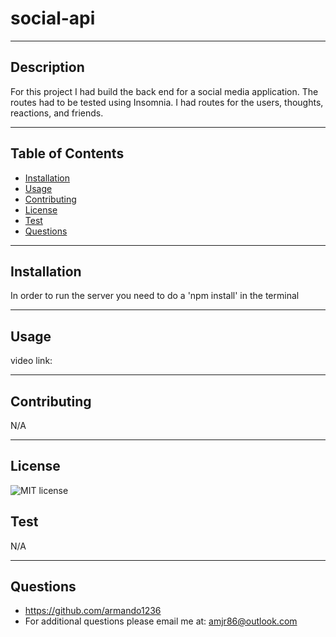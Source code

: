 # social-api
***
## Description
For this project I had build the back end for a social media application. The routes had to be tested using Insomnia. I had routes for the users, thoughts, reactions, and friends. 
***
## Table of Contents
- [Installation](#installation)
- [Usage](#usage)
- [Contributing](#contributing)
- [License](#license)
- [Test](#test)
- [Questions](#questions)
***
## Installation
In order to run the server you need to do a 'npm install' in the terminal
***
## Usage
video link: 
***
## Contributing
N/A
***
## License
![MIT license](https://img.shields.io/static/v1?label=license&message=MIT&color=blue)
## Test
N/A
***
## Questions
- https://github.com/armando1236
- For additional questions please email me at: amjr86@outlook.com